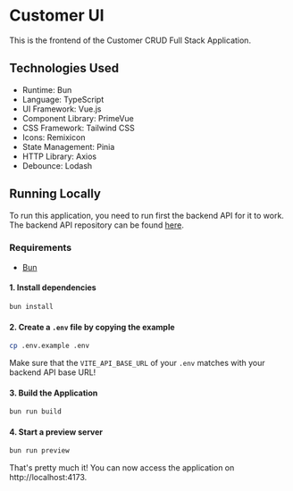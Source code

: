 # Customer UI

This is the frontend of the Customer CRUD Full Stack Application.

## Technologies Used

-   Runtime: Bun
-   Language: TypeScript
-   UI Framework: Vue.js
-   Component Library: PrimeVue
-   CSS Framework: Tailwind CSS
-   Icons: Remixicon
-   State Management: Pinia
-   HTTP Library: Axios
-   Debounce: Lodash

## Running Locally

To run this application, you need to run first the backend API for it to work. The backend API repository can be found [here](https://github.com/jericdei/customer-api).

### Requirements

-   [Bun](https://bun.sh)

#### 1. Install dependencies

```bash
bun install
```

#### 2. Create a `.env` file by copying the example

```bash
cp .env.example .env
```

Make sure that the `VITE_API_BASE_URL` of your `.env` matches with your backend API base URL!

#### 3. Build the Application

```bash
bun run build
```

#### 4. Start a preview server

```bash
bun run preview
```

That's pretty much it! You can now access the application on http://localhost:4173.
